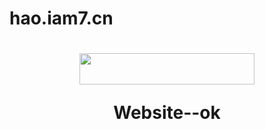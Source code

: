 # hao.iam7.cn

<h1 style="text-align: center;"><a href="https://hao.iam7.cn"><img src="https://hits.seeyoufarm.com/api/count/incr/badge.svg?url=https://hao.iam7.cn&count_bg=%23FF0A00&title_bg=%232E3EFB&icon=caterpillar.svg&icon_color=%23D7FF16&title=%E5%B0%8F%E5%81%B7&edge_flat=false" width="280" height="50" /></a>
  
Website--ok
